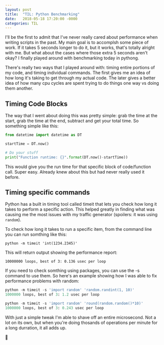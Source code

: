 ```yaml
---
layout: post
title:  "TIL: Python Benchmarking"
date:   2018-05-18 17:20:00 -0000
categories: TIL
---
```

I'll be the first to admit that I've never really cared about performance when writing scripts in the past. My main goal is to accomplsh some piece of work. If it takes 5 seconds longer to do it, but it works, that's totally alright with me. But what about the cases where those extra 5 seconds aren't okay? I finally played around with benchmarking today in pythong.

There's really two ways that I played around with: timing entire portions of my code, and timing individual commands. The first gives me an idea of how long it's taking to get through my actual code. The later gives a better idea of how many cpu cycles are spent trying to do things one way vs doing them another.

## Timing Code Blocks
The way that I went about doing this was pretty simple: grab the time at the start, grab the time at the end, subtract and get your total time. So something simple like this:

```python
from datetime import datetime as DT

startTime = DT.now()

# Do your stuff
print("Function runtime: {}".format(DT.now()-startTime))
```

This would give you the run time for that specific block of code/function call. Super easy. Already knew about this but had never really used it before.

## Timing specific commands
Python has a built in timing tool called timeit that lets you check how long it takes to perform a specific action. This helped greatly in finding what was causing me the most issues with my traffic generator (spoilers: it was using `random`).

To check how long it takes to run a specific item, from the command line you can run somthing like this:

`python -m timeit 'int(1234.2345)'`

This will return output showing the performance report:

`10000000 loops, best of 3: 0.136 usec per loop`

If you need to check somthing using packages, you can use the -s command to use them. So here's an example showing how I was able to fix performance problems with random:

```python
python -m timeit -s 'import random' 'random.randint(1, 10)'
1000000 loops, best of 3: 1.2 usec per loop

python -m timeit -s 'import random' 'round(random.random()*10)'
1000000 loops, best of 3: 0.243 usec per loop
```

With just a simple tweak I'm able to shave off an entire microsecond. Not a lot on its own, but when you're doing thosands of operations per minute for a long durration, it all adds up.

💚